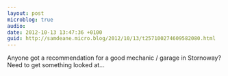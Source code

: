 ```yaml
---
layout: post
microblog: true
audio: 
date: 2012-10-13 13:47:36 +0100
guid: http://samdeane.micro.blog/2012/10/13/t257100274609582080.html
---
```

Anyone got a recommendation for a good mechanic / garage in Stornoway? Need to get something looked at...

